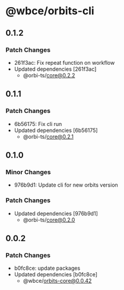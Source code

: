 # @wbce/orbits-cli

## 0.1.2

### Patch Changes

- 261f3ac: Fix repeat function on workflow
- Updated dependencies [261f3ac]
    - @orbi-ts/core@0.2.2

## 0.1.1

### Patch Changes

- 6b56175: Fix cli run
- Updated dependencies [6b56175]
    - @orbi-ts/core@0.2.1

## 0.1.0

### Minor Changes

- 976b9d1: Update cli for new orbits version

### Patch Changes

- Updated dependencies [976b9d1]
    - @orbi-ts/core@0.2.0

## 0.0.2

### Patch Changes

- b0fc8ce: update packages
- Updated dependencies [b0fc8ce]
    - @wbce/orbits-core@0.0.42
